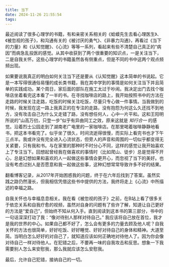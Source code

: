 ```yaml
---
title: 当下
date: 2024-11-26 21:55:54
tags: 
---
```


最近阅读了很多心理学的书籍，有和亲密关系相关的《蛤蟆先生去看心理医生》、《被忽视的孩子》，和沟通有关的《被讨厌的勇气》、《非暴力沟通》，再看过《当下的力量》和《认知觉醒》、《心流》等等一系列，看起来有些不清楚自己真正的“病因”而病急乱投医的感觉。从其中收获到了两个很重要的知识点，一是关注当下，二是自我关怀。这些心理学的书籍虽然各有侧重点，但是不同的书中这两个观点频频出现。

如果要说我真正的明白如何关注当下还是要从《认知觉醒》这本简单的书说起。它是一本写得很通俗易懂的成长类书籍，我在其中学到的事情是如何关注当下并且简单的实践成功。某个周日，家后面的部队在施工太过于吵闹。我决定出门去找个咖啡店坐着看完这本看了一半的书。在寻找咖啡店的路上，我开始按照书中的方法在走路的时候关注走路，吃饭的时候关注吃饭，尽量只专心做一件事情。当我做到的时候，我发现在这一路上我真正的在专注的走路，没有抱怨为何这么久还找不到地方，没有攻击自己为什么又走错了路，没有想任何人，心中一片平和。这和王阳明所说的“山高万仞，只登一步”似乎有异曲同工之效，原来这就是 _知行合一_ 的感觉。沿着烈士公园走到了湖南老广电里的一家咖啡店。在那里喝着咖啡静静地看书，把这本书看完了。似乎坐了很久，时间流逝得很慢，而实际上看完书也才下午三点半。我或许没有完全进入心流状态，但旁人的声音和周围的一切似乎都变得无关紧要，只有我和书。与在家里的那种时不时分心不同，这样的感觉让我开始喜欢上了专注当下。回想起曾经我在做喜欢的事情时（比如爬山、徒步）总是觉得不开心，总是幻想如果和喜欢的人一起做这些事情会更开心，而忽视了当下的美好。也没有考虑过别人是否愿意和我一起做这些事，这种幻想常常导致许多不好的结果。

翻看博客记录，从2017年开始困惑我的问题，终于在六年后找到了答案。虽然实践之路仍然漫长，但我相信凭借这些书中提供的方法，我终将走上《心流》中所描述的幸福之路。

自我关怀也与幸福息息相关。我在看《被忽视的孩子》之前，在B站上看了很多关于依恋关系和自我疗愈的视频，虽然对自身的问题有了些许了解，知道让自己更好的方法是“爱自己”，但始终不知从何入手。直到阅读到这本书的第三部分，书中的一句话深深打动了我：“像对待别人那样对待自己。” 我应该将自己放在首位，我才是我的世界的中心。如果自己都不好了，怎么会有更多的力量去顾及他人呢？自我关怀的方法也很简单，好好吃饭、好好睡觉、好好对待自己的身体和精神。大道至简。当明白怎么好好的对自己了，就知道应该如何正确地对待他人了。因为你会像对待自己一样对待他人。在犯错之后，不要再一味的自我攻击和反思。想象一下我需要别人怎么来安慰我，那么我就应该怎么安慰我。

最后，允许自己犯错，接纳自己的一切。



